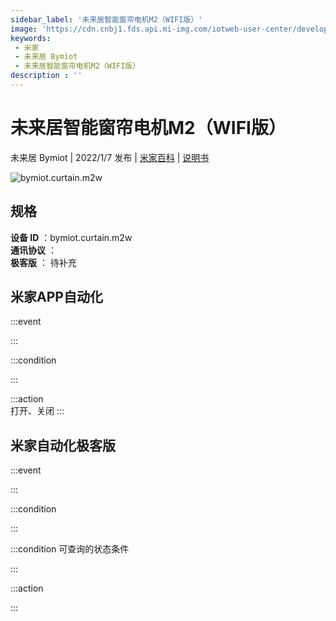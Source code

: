 ```yaml
---
sidebar_label: '未来居智能窗帘电机M2（WIFI版）'
image: 'https://cdn.cnbj1.fds.api.mi-img.com/iotweb-user-center/developer_1678870954133aL3W3bxZ.png?GalaxyAccessKeyId=AKVGLQWBOVIRQ3XLEW&Expires=9223372036854775807&Signature=KD4kwgBqQFbyIhDlOkSOPCzhGz4='
keywords: 
 - 米家
 - 未来居 Bymiot
 - 未来居智能窗帘电机M2（WIFI版）
description : ''
---
```

# 未来居智能窗帘电机M2（WIFI版）

未来居 Bymiot | 2022/1/7 发布 | [米家百科](https://home.mi.com/webapp/content/baike/product/index.html?model=bymiot.curtain.m2w) | [说明书](https://home.mi.com/views/introduction.html?model=bymiot.curtain.m2w&region=cn)

![bymiot.curtain.m2w](https://cdn.cnbj1.fds.api.mi-img.com/iotweb-user-center/developer_1678870954133aL3W3bxZ.png?GalaxyAccessKeyId=AKVGLQWBOVIRQ3XLEW&Expires=9223372036854775807&Signature=KD4kwgBqQFbyIhDlOkSOPCzhGz4=)

## 规格  
> 
**设备 ID** ：bymiot.curtain.m2w  
**通讯协议** ：  
**极客版**  ： 待补充 


## 米家APP自动化  

:::event  

:::

:::condition  

:::

:::action   
打开、关闭
:::

## 米家自动化极客版  

:::event  

:::

:::condition  

:::

:::condition 可查询的状态条件  

:::

:::action  

:::

        

